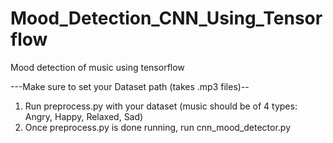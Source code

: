 # Mood_Detection_CNN_Using_Tensorflow
Mood detection of music using tensorflow 

---Make sure to set your Dataset path (takes .mp3 files)--

1) Run preprocess.py with your dataset (music should be of 4 types: Angry, Happy, Relaxed, Sad)
2) Once preprocess.py is done running, run cnn_mood_detector.py 
